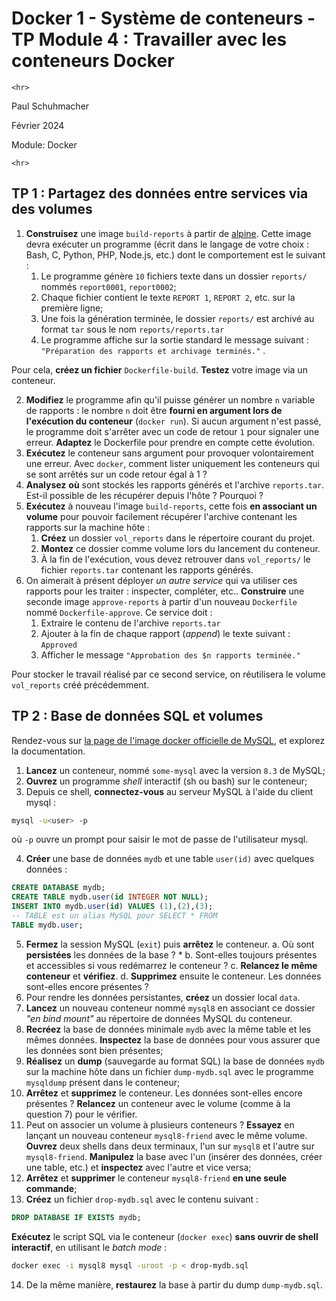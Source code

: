 # Docker 1 - Système de conteneurs - TP Module 4 : Travailler avec les conteneurs Docker

```{=html}
<hr>
```
Paul Schuhmacher

Février 2024

Module: Docker

```{=html}
<hr>
```
## TP 1 : Partagez des données entre services via des volumes

1.  **Construisez** une image `build-reports` à partir de
    [alpine](https://hub.docker.com/_/alpine). Cette image devra
    exécuter un programme (écrit dans le langage de votre choix : Bash,
    C, Python, PHP, Node.js, etc.) dont le comportement est le suivant :
    1.  Le programme génère `10` fichiers texte dans un dossier
        `reports/` nommés `report0001`, `report0002`;
    2.  Chaque fichier contient le texte `REPORT 1`, `REPORT 2`, etc.
        sur la première ligne;
    3.  Une fois la génération terminée, le dossier `reports/` est
        archivé au format `tar` sous le nom `reports/reports.tar`
    4.  Le programme affiche sur la sortie standard le message suivant :
        `"Préparation des rapports et archivage terminés."` .

Pour cela, **créez un fichier** `Dockerfile-build`. **Testez** votre
image via un conteneur.

2.  **Modifiez** le programme afin qu'il puisse générer un nombre `n`
    variable de rapports : le nombre `n` doit être **fourni en argument
    lors de l'exécution du conteneur** (`docker run`). Si aucun argument
    n'est passé, le programme doit s'arrêter avec un code de retour `1`
    pour signaler une erreur. **Adaptez** le Dockerfile pour prendre en
    compte cette évolution.
3.  **Exécutez** le conteneur sans argument pour provoquer
    volontairement une erreur. Avec `docker`, comment lister uniquement
    les conteneurs qui se sont arrêtés sur un code retour égal à 1 ?
4.  **Analysez** **où** sont stockés les rapports générés et l'archive
    `reports.tar`. Est-il possible de les récupérer depuis l'hôte ?
    Pourquoi ?
5.  **Exécutez** à nouveau l'image `build-reports`, cette fois **en
    associant un volume** pour pouvoir facilement récupérer l'archive
    contenant les rapports sur la machine hôte :
    1.  **Créez** un dossier `vol_reports` dans le répertoire courant du
        projet.
    2.  **Montez** ce dossier comme volume lors du lancement du
        conteneur.
    3.  À la fin de l'exécution, vous devez retrouver dans
        `vol_reports/` le fichier `reports.tar` contenant les rapports
        générés.
6.  On aimerait à présent déployer *un autre service* qui va utiliser
    ces rapports pour les traiter : inspecter, compléter, etc..
    **Construire** une seconde image `approve-reports` à partir d'un
    nouveau `Dockerfile` nommé `Dockerfile-approve`. Ce service doit :
    1.  Extraire le contenu de l'archive `reports.tar`
    2.  Ajouter à la fin de chaque rapport (*append*) le texte suivant :
        `Approved`
    3.  Afficher le message `"Approbation des $n rapports terminée."`

Pour stocker le travail réalisé par ce second service, on réutilisera le
volume `vol_reports` créé précédemment.

## TP 2 : Base de données SQL et volumes

Rendez-vous sur [la page de l'image docker officielle de
MySQL](https://hub.docker.com/_/mysql), et explorez la documentation.

1.  **Lancez** un conteneur, nommé `some-mysql` avec la version `8.3` de
    MySQL;
2.  **Ouvrez** un programme *shell* interactif (sh ou bash) sur le
    conteneur;
3.  Depuis ce shell, **connectez-vous** au serveur MySQL à l'aide du
    client mysql :

``` bash
mysql -u<user> -p
```

où `-p` ouvre un prompt pour saisir le mot de passe de l'utilisateur
mysql.

4.  **Créer** une base de données `mydb` et une table `user(id)` avec
    quelques données :

``` sql
CREATE DATABASE mydb;
CREATE TABLE mydb.user(id INTEGER NOT NULL);
INSERT INTO mydb.user(id) VALUES (1),(2),(3);
-- TABLE est un alias MySQL pour SELECT * FROM
TABLE mydb.user;
```

5.  **Fermez** la session MySQL (`exit`) puis **arrêtez** le conteneur.
    a.  Où sont **persistées** les données de la base ? \*
    b.  Sont-elles toujours présentes et accessibles si vous redémarrez
        le conteneur ?
    c.  **Relancez le même conteneur** et **vérifiez**.
    d.  **Supprimez** ensuite le conteneur. Les données sont-elles
        encore présentes ?
6.  Pour rendre les données persistantes, **créez** un dossier local
    `data`.
7.  **Lancez** un nouveau conteneur nommé `mysql8` en associant ce
    dossier *"en bind mount"* au répertoire de données MySQL du
    conteneur.
8.  **Recréez** la base de données minimale `mydb` avec la même table et
    les mêmes données. **Inspectez** la base de données pour vous
    assurer que les données sont bien présentes;
9.  **Réalisez** un **dump** (sauvegarde au format SQL) la base de
    données `mydb` sur la machine hôte dans un fichier `dump-mydb.sql`
    avec le programme `mysqldump` présent dans le conteneur;
10. **Arrêtez** et **supprimez** le conteneur. Les données sont-elles
    encore présentes ? **Relancez** un conteneur avec le volume (comme à
    la question 7) pour le vérifier.
11. Peut on associer un volume à plusieurs conteneurs ? **Essayez** en
    lançant un nouveau conteneur `mysql8-friend` avec le même volume.
    **Ouvrez** deux shells dans deux terminaux, l'un sur `mysql8` et
    l'autre sur `mysql8-friend`. **Manipulez** la base avec l'un
    (insérer des données, créer une table, etc.) et **inspectez** avec
    l'autre et vice versa;
12. **Arrêtez** et **supprimer** le conteneur `mysql8-friend` **en une
    seule commande**;
13. **Créez** un fichier `drop-mydb.sql` avec le contenu suivant :

``` sql
DROP DATABASE IF EXISTS mydb;
```

**Exécutez** le script SQL via le conteneur (`docker exec`) **sans
ouvrir de shell interactif**, en utilisant le *batch mode* :

``` bash
docker exec -i mysql8 mysql -uroot -p < drop-mydb.sql
```

14. De la même manière, **restaurez** la base à partir du dump
    `dump-mydb.sql`.
